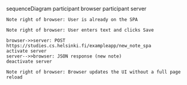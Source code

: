 sequenceDiagram
participant browser
participant server

    Note right of browser: User is already on the SPA

    Note right of browser: User enters text and clicks Save

    browser->>server: POST https://studies.cs.helsinki.fi/exampleapp/new_note_spa
    activate server
    server-->>browser: JSON response (new note)
    deactivate server

    Note right of browser: Browser updates the UI without a full page reload

